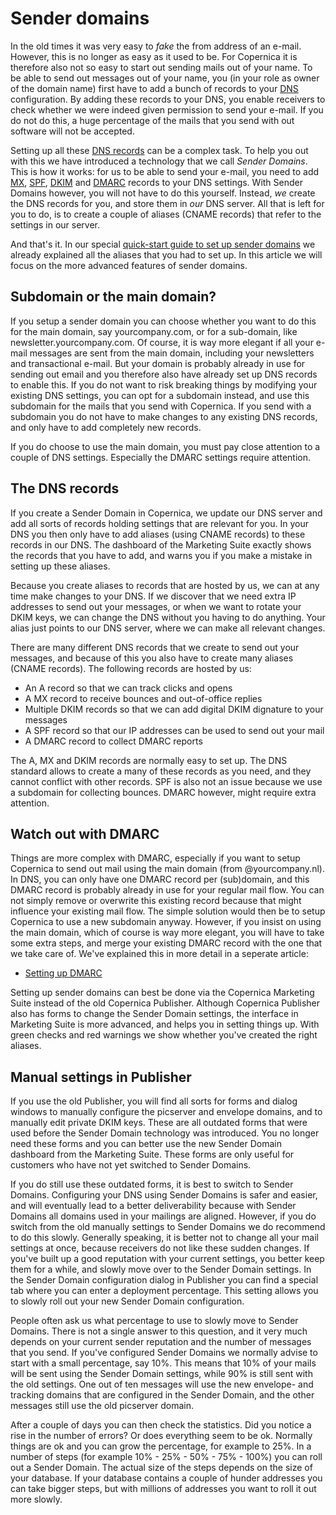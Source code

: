 # Sender domains

In the old times it was very easy to *fake* the from address of an e-mail. However, 
this is no longer as easy as it used to be. For Copernica it is therefore
also not so easy to start out sending mails out of your name. To be able to send
out messages out of your name, you (in your role as owner of the domain name) first
have to add a bunch of records to your [DNS](./dns.md) configuration. By adding
these records to your DNS, you enable receivers to check whether we were indeed 
given permission to send your e-mail. If you do not do this, a huge percentage 
of the mails that you send with out software will not be accepted.

Setting up all these [DNS records](./dns.md) can be a complex task. To help you 
out with this we have introduced a technology that we call *Sender Domains*.
This is how it works: for us to be able to send your e-mail, you need to add
[MX](./mx.md), [SPF](./spf.md), [DKIM](./dkim.md) and [DMARC](./dmarc.md) 
records to your DNS settings. With Sender Domains however, you will not have to
do this yourself. Instead, *we* create the DNS records for you, and store them
in *our* DNS server. All that is left for you to do, is to create a couple of 
aliases (CNAME records) that refer to the settings in our server.

And that's it. In our special [quick-start guide to set up sender domains](./quick-sender-domain-guide.md)
we already explained all the aliases that you had to set up. In this article we
will focus on the more advanced features of sender domains.


## Subdomain or the main domain?

If you setup a sender domain you can choose whether you want to do this for the
main domain, say yourcompany.com, or for a sub-domain, like newsletter.yourcompany.com.
Of course, it is way more elegant if all your e-mail messages are sent from the
main domain, including your newsletters and transactional e-mail. But your domain 
is probably already in use for sending out email and you therefore also have already 
set up DNS records to enable this. If you do not want to risk breaking things by 
modifying your existing DNS settings, you can opt for a subdomain instead, and use 
this subdomain for the mails that you send with Copernica. If you send with a 
subdomain you do not have to make changes to any existing DNS records, and only
have to add completely new records.

If you do choose to use the main domain, you must pay close attention to a couple
of DNS settings. Especially the DMARC settings require attention.


## The DNS records

If you create a Sender Domain in Copernica, we update our DNS server and add 
all sorts of records holding settings that are relevant for you. In your DNS you 
then only have to add aliases (using CNAME records) to these records in our DNS. 
The dashboard of the Marketing Suite exactly shows the records that you have to 
add, and warns you if you make a mistake in setting up these aliases.

Because you create aliases to records that are hosted by us, we can at any time
make changes to your DNS. If we discover that we need extra IP addresses
to send out your messages, or when we want to rotate your DKIM keys, we can change
the DNS without you having to do anything. Your alias just points to our DNS
server, where we can make all relevant changes.

There are many different DNS records that we create to send out your messages,
and because of this you also have to create many aliases (CNAME records). The
following records are hosted by us:

* An A record so that we can track clicks and opens
* A MX record to receive bounces and out-of-office replies
* Multiple DKIM records so that we can add digital DKIM dignature to your messages
* A SPF record so that our IP addresses can be used to send out your mail
* A DMARC record to collect DMARC reports

The A, MX and DKIM records are normally easy to set up. The DNS standard allows
to create a many of these records as you need, and they cannot conflict with 
other records. SPF is also not an issue because we use a subdomain for collecting
bounces. DMARC however, might require extra attention.


## Watch out with DMARC

Things are more complex with DMARC, especially if you want to setup Copernica to
send out mail using the main domain (from @yourcompany.nl). In DNS, you can only
have one DMARC record per (sub)domain, and this DMARC record is probably already
in use for your regular mail flow. You can not simply remove or overwrite this
existing record because that might influence your existing mail flow. The simple
solution would then be to setup Copernica to use a new subdomain anyway. However,
if you insist on using the main domain, which of course is way more elegant, you
will have to take some extra steps, and merge your existing DMARC record with the
one that we take care of. We've explained this in more detail in a seperate article:

* [Setting up DMARC](./dmarc.md)

Setting up sender domains can best be done via the Copernica Marketing Suite instead
of the old Copernica Publisher. Although Copernica Publisher also has forms to 
change the Sender Domain settings, the interface in Marketing Suite is more 
advanced, and helps you in setting things up. With green checks and red
warnings we show whether you've created the right aliases.


## Manual settings in Publisher

If you use the old Publisher, you will find all sorts for forms and dialog windows
to manually configure the picserver and envelope domains, and to manually edit private 
DKIM keys. These are all outdated forms that were used before the Sender Domain
technology was introduced. You no longer need these forms and you can better use
the new Sender Domain dashboard from the Marketing Suite. These forms are only 
useful for customers who have not yet switched to Sender Domains.

If you do still use these outdated forms, it is best to switch to Sender Domains.
Configuring your DNS using Sender Domains is safer and easier, and will eventually
lead to a better deliverability because with Sender Domains all domains used in 
your mailings are aligned. However, if you do switch from the old manually settings 
to Sender Domains we do recommend to do this slowly. Generally speaking, it is 
better not to change all your mail settings at once, because receivers do not like 
these sudden changes. If you've built up a good reputation with your current settings,
you better keep them for a while, and slowly move over to the Sender Domain settings.
In the Sender Domain configuration dialog in Publisher you can find a special tab 
where you can enter a deployment percentage. This setting allows you to slowly 
roll out your new Sender Domain configuration.

People often ask us what percentage to use to slowly move to Sender Domains. 
There is not a single answer to this question, and it very much depends on your 
current sender reputation and the number of messages that you send. If you've
configured Sender Domains we normally advise to start with a small percentage, 
say 10%. This means that 10% of your mails will be sent using the Sender Domain
settings, while 90% is still sent with the old settings. One out of ten messages
will use the new envelope- and tracking domains that are configured in the 
Sender Domain, and the other messages still use the old picserver domain.

After a couple of days you can then check the statistics. Did you notice a rise
in the number of errors? Or does everything seem to be ok. Normally things are
ok and you can grow the percentage, for example to 25%. In a number of steps
(for example 10% - 25% - 50% - 75% - 100%) you can roll out a Sender Domain. 
The actual size of the steps depends on the size of your database. If your database
contains a couple of hunder addresses you can take bigger steps, but with
millions of addresses you want to roll it out more slowly.
